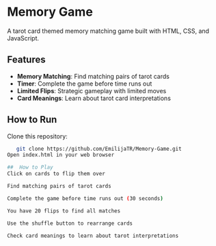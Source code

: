 # Memory Game

A tarot card themed memory matching game built with HTML, CSS, and JavaScript.

## Features

- **Memory Matching**: Find matching pairs of tarot cards
- **Timer**: Complete the game before time runs out
- **Limited Flips**: Strategic gameplay with limited moves
- **Card Meanings**: Learn about tarot card interpretations

## How to Run

Clone this repository:
```bash
   git clone https://github.com/EmilijaTR/Memory-Game.git
Open index.html in your web browser

##  How to Play
Click on cards to flip them over

Find matching pairs of tarot cards

Complete the game before time runs out (30 seconds)

You have 20 flips to find all matches

Use the shuffle button to rearrange cards

Check card meanings to learn about tarot interpretations

